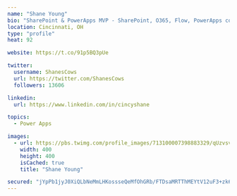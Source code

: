 ```yaml
---
name: "Shane Young"
bio: "SharePoint & PowerApps MVP - SharePoint, O365, Flow, PowerApps consulting? @PowerApps911 | Pure Snark? You found it."
location: Cincinnati, OH
type: "profile"
heat: 92

website: https://t.co/91p5BQ3pUe

twitter:
  username: ShanesCows
  url: https://twitter.com/ShanesCows
  followers: 13606

linkedin:
  url: https://www.linkedin.com/in/cincyshane

topics:
  - Power Apps

images:
  - url: https://pbs.twimg.com/profile_images/713100007398883329/qUzvsvQ3_400x400.jpg
    width: 400
    height: 400
    isCached: true
    title: "Shane Young"

secured: "jYpPb1jyJ0XiQLbNeMmLHKossseQeMfOhGRb/FTDsaMRTThMEYtV12uF3+zk6i6ELPBh8QoZLBtgT48Fb1y7xNzNW69MRcPonDbtGQ/cHfSsF3GvK21OrjcHY71XpZJLOWC8fBI1isIMHk/vA9TyesmvcxnIwaj9RMLYGOLPX91hp+OkeIrwV9noNW/tdIbtubwxpIPjEOzod4cu9b2kAGdhe3fAH1NYKCgTPs8doBMEVWt3wkQJheh892h+IbUuwzU0N124/hBdmuqV1MMBJYUE1iG41kbFgZPqLcJWtYqZIV9zis85Gr9Q+KmA4Wg78khnWY9tNuMiVchL0Bo1ZfH2O5QG/FktBugUDVn5FVDMO0G1+Ea4h/ueCRr4W5fAAGmRWrhY+kquDr01NQlVK21CMFtGTlkc5+BzavpuT/E=;awwfbW9S9RQlt7cZKIrJQg=="
---
```


